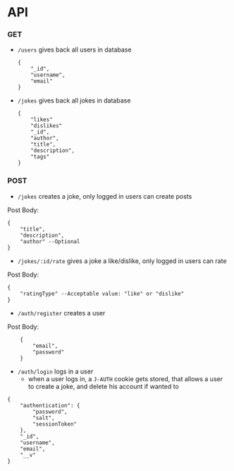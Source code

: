 # API

### GET 
- `/users` gives back all users in database
    
    ```
    {
        "_id",
        "username",
        "email"
    }
    ```
- `/jokes` gives back all jokes in database
    ```
    {
        "likes"
        "dislikes"
        "_id",
        "author",
        "title",
        "description",
        "tags"
    }
    ```
### POST
- `/jokes` creates a joke, only logged in users can create posts

Post Body:
```
{
    "title",
    "description",
    "author" --Optional
}
```

- `/jokes/:id/rate` gives a joke a like/dislike, only logged in users can rate

Post Body:

```
{
    "ratingType" --Acceptable value: "like" or "dislike"
}
```

- `/auth/register` creates a user

Post Body:
```
    {
        "email",
        "password"
    }
```

- `/auth/login` logs in a user
    - when a user logs in, a `J-AUTH` cookie gets stored, that allows a user to create a joke, and delete his account if wanted to
```
{
    "authentication": {
        "password",
        "salt",
        "sessionToken"
    },
    "_id",
    "username",
    "email",
    "__v"
}
```